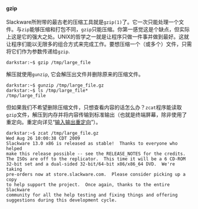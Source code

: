 #### gzip

Slackware所附带的最古老的压缩工具就是`gzip(1)`了。它一次只能处理一个文件。与`zip`能够压缩和打包不同，`gzip`只能压缩。你第一感觉这是个缺点，但实际上这是它的强大之处。UNIX的哲学之一就是让程序只做一件事并做到最好。这就让程序们能以无限多的组合方式来完成工作。要想压缩一个（或多个）文件，只需将它们作为参数传递给`gzip`.

```Shell
darkstar:~$ gzip /tmp/large_file
```

解压就使用`gunzip`, 它会解压出文件并删除原来的压缩文件。

```Shell
darkstar:~$ gunzip /tmp/large_file.gz
darkstar:~$ ls /tmp/large_file*
/tmp/large_file
```

但如果我们不希望删除压缩文件，只想查看内容的话怎么办？`zcat`程序能读取`gzip`文件，解压到内存并将内容传输到标准输出（也就是终端屏幕，除非使用了重定向。重定向详见“[输入输出重定向](../../chapter_05/Input_and_Output_Redirection.md)”）。

```Shell
darkstar:~$ zcat /tmp/large_file.gz
Wed Aug 26 10:00:38 CDT 2009
Slackware 13.0 x86 is released as stable!  Thanks to everyone who helped
make this release possible -- see the RELEASE_NOTES for the credits.
The ISOs are off to the replicator.  This time it will be a 6 CD-ROM
32-bit set and a dual-sided 32-bit/64-bit x86/x86_64 DVD.  We're taking
pre-orders now at store.slackware.com.  Please consider picking up a copy
to help support the project.  Once again, thanks to the entire Slackware
community for all the help testing and fixing things and offering
suggestions during this development cycle.
```
